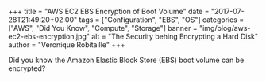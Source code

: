+++
title = "AWS EC2 EBS Encryption of Boot Volume"
date = "2017-07-28T21:49:20+02:00"
tags = ["Configuration", "EBS", "OS"]
categories = ["AWS", "Did You Know", "Compute", "Storage"]
banner = "img/blog/aws-ec2-ebs-encryption.jpg"
alt = "The Security behing Encrypting a Hard Disk"
author = "Veronique Robitaille"
+++

Did you know the Amazon Elastic Block Store (EBS) boot volume can be encrypted?
